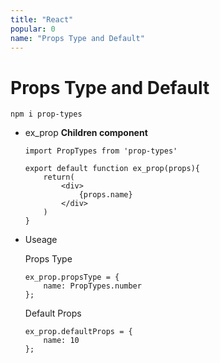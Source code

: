 ```yaml
---
title: "React"
popular: 0
name: "Props Type and Default"
---
```


# Props Type and Default

```
npm i prop-types
```

- ex_prop **Children component**

  ```
  import PropTypes from 'prop-types'
  ```

  ```
  export default function ex_prop(props){
      return(
          <div>
              {props.name}
          </div>
      )
  }
  ```

- Useage

  Props Type

  ```
  ex_prop.propsType = {
      name: PropTypes.number
  };
  ```

  Default Props

  ```
  ex_prop.defaultProps = {
      name: 10
  };
  ```

